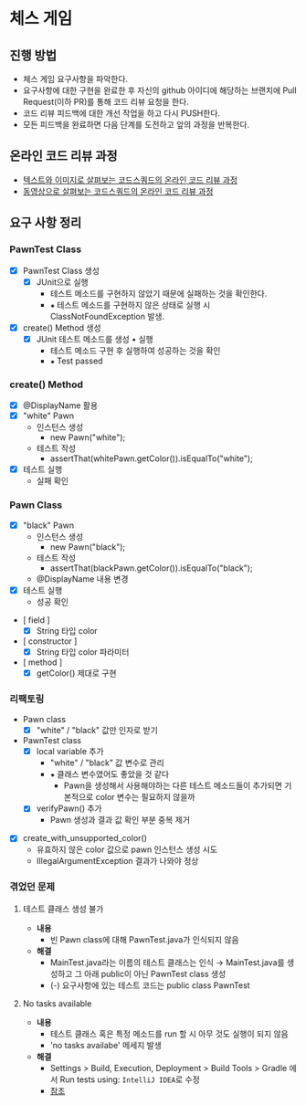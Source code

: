 # 체스 게임
## 진행 방법
* 체스 게임 요구사항을 파악한다.
* 요구사항에 대한 구현을 완료한 후 자신의 github 아이디에 해당하는 브랜치에 Pull Request(이하 PR)를 통해 코드 리뷰 요청을 한다.
* 코드 리뷰 피드백에 대한 개선 작업을 하고 다시 PUSH한다.
* 모든 피드백을 완료하면 다음 단계를 도전하고 앞의 과정을 반복한다.

## 온라인 코드 리뷰 과정
* [텍스트와 이미지로 살펴보는 코드스쿼드의 온라인 코드 리뷰 과정](https://github.com/code-squad/codesquad-docs/blob/master/codereview/README.md)
* [동영상으로 살펴보는 코드스쿼드의 온라인 코드 리뷰 과정](https://youtu.be/a5c9ku-_fok)

## 요구 사항 정리

### PawnTest Class
- [X] PawnTest Class 생성
    - [X] JUnit으로 실행 
        - 테스트 메소드를 구현하지 않았기 때문에 실패하는 것을 확인한다.
        - ⁕ 테스트 메소드를 구현하지 않은 상태로 실행 시 ClassNotFoundException 발생.
- [X] create() Method 생성
    - [X] JUnit 테스트 메소드를 생성 • 실행
        - 테스트 메소드 구현 후 실행하여 성공하는 것을 확인
        - ⁕ Test passed

### create() Method
- [X] @DisplayName 활용
- [X] "white" Pawn
    -  인스턴스 생성
        - new Pawn("white");
    - 테스트 작성
        - assertThat(whitePawn.getColor()).isEqualTo("white");
- [X] 테스트 실행
    - 실패 확인

### Pawn Class
- [X] "black" Pawn
    -  인스턴스 생성
        - new Pawn("black");
    - 테스트 작성
        - assertThat(blackPawn.getColor()).isEqualTo("black");
    - @DisplayName 내용 변경
- [X] 테스트 실행
  - 성공 확인

- [ field ]
    - [X] String 타입 color
- [ constructor ]
    - [X] String 타입 color 파라미터
- [ method ]
    - [X] getColor() 제대로 구현
    
### 리팩토링
- Pawn class 
  - [X] "white" / "black" 값만 인자로 받기
    
- PawnTest class
  - [X] local variable 추가
    - "white" / "black" 값 변수로 관리
    - ⁕ 클래스 변수였어도 좋았을 것 같다 
        - Pawn을 생성해서 사용해야하는 다른 테스트 메소드들이 추가되면 기본적으로 color 변수는 필요하지 않을까
  - [X] verifyPawn() 추가
    - Pawn 생성과 결과 값 확인 부분 중복 제거
    
- [X] create_with_unsupported_color()
    - 유효하지 않은 color 값으로 pawn 인스턴스 생성 시도
    - IllegalArgumentException 결과가 나와야 정상
    
### 겪었던 문제
1. 테스트 클래스 생성 불가
   - **내용**
     - 빈 Pawn class에 대해 PawnTest.java가 인식되지 않음 
   - **해결** 
     - MainTest.java라는 이름의 테스트 클래스는 인식 → MainTest.java를 생성하고 그 아래 public이 아닌 PawnTest class 생성
     - (-) 요구사항에 있는 테스트 코드는 public class PawnTest
    
2. No tasks available
    - **내용** 
      - 테스트 클래스 혹은 특정 메소드를 run 할 시 아무 것도 실행이 되지 않음
      - 'no tasks availabe' 메세지 발생
    - **해결**
        -  Settings > Build, Execution, Deployment > Build Tools > Gradle 에서 Run tests using: `IntelliJ IDEA`로 수정
        - [참조](https://stackoverflow.com/questions/57908805/no-tasks-available-when-executing-junit-runner-class)
    


    
